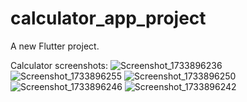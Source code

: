 # calculator_app_project

A new Flutter project.

Calculator screenshots:
![Screenshot_1733896236](https://github.com/user-attachments/assets/6f4be6bf-1a97-4a51-b7fc-cfb61f708da7)
![Screenshot_1733896255](https://github.com/user-attachments/assets/60ed914b-7513-4f67-92f4-e1a3a6e7ca7e)
![Screenshot_1733896250](https://github.com/user-attachments/assets/a1f2b056-02c8-457a-8849-6c87eb8ac8b1)
![Screenshot_1733896246](https://github.com/user-attachments/assets/a2b1d645-d4dc-4b8d-bd05-37dd86e21daa)
![Screenshot_1733896242](https://github.com/user-attachments/assets/9fe463fd-2dcf-4351-bed7-1909812ba409)
